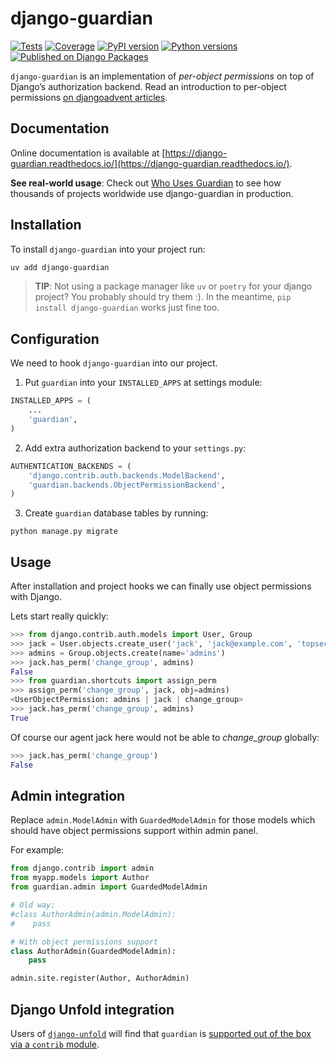 # django-guardian

[![Tests](https://github.com/django-guardian/django-guardian/actions/workflows/tests.yml/badge.svg)](https://github.com/django-guardian/django-guardian/actions/workflows/tests.yml)
[![Coverage](https://img.shields.io/badge/coverage-97.6%25-brightgreen)](https://github.com/django-guardian/django-guardian/actions/workflows/coverage.yml)
[![PyPI version](https://img.shields.io/pypi/v/django-guardian.svg)](https://pypi.python.org/pypi/django-guardian)
[![Python versions](https://img.shields.io/pypi/pyversions/django-guardian.svg)](https://pypi.python.org/pypi/django-guardian)
[![Published on Django Packages](https://img.shields.io/badge/Published%20on-Django%20Packages-0c3c26)](https://djangopackages.org/packages/p/django-guardian/)

`django-guardian` is an implementation of _per-object permissions_ on top
of Django’s authorization backend. Read an introduction to per-object permissions [on djangoadvent articles](https://github.com/djangoadvent/djangoadvent-articles/blob/master/1.2/06_object-permissions.rst).

## Documentation

Online documentation is available at [https://django-guardian.readthedocs.io/](https://django-guardian.readthedocs.io/).

**See real-world usage**: Check out [Who Uses Guardian](https://django-guardian.readthedocs.io/en/latest/who-uses-guardian/) to see how thousands of projects worldwide use django-guardian in production.


## Installation

To install `django-guardian` into your project run:

```bash
uv add django-guardian
```
> **TIP**: Not using a package manager like `uv` or `poetry` for your django project? You probably should try them :). In the meantime, `pip install django-guardian` works just fine too.


## Configuration

We need to hook `django-guardian` into our project.

1. Put `guardian` into your `INSTALLED_APPS` at settings module:

```python
INSTALLED_APPS = (
    ...
    'guardian',
)
```

2. Add extra authorization backend to your `settings.py`:

```py
AUTHENTICATION_BACKENDS = (
    'django.contrib.auth.backends.ModelBackend',
    'guardian.backends.ObjectPermissionBackend',
)
```

3. Create `guardian` database tables by running:

```
python manage.py migrate
```

## Usage

After installation and project hooks we can finally use object permissions
with Django.

Lets start really quickly:

```py
>>> from django.contrib.auth.models import User, Group
>>> jack = User.objects.create_user('jack', 'jack@example.com', 'topsecretagentjack')
>>> admins = Group.objects.create(name='admins')
>>> jack.has_perm('change_group', admins)
False
>>> from guardian.shortcuts import assign_perm
>>> assign_perm('change_group', jack, obj=admins)
<UserObjectPermission: admins | jack | change_group>
>>> jack.has_perm('change_group', admins)
True
```

Of course our agent jack here would not be able to _change_group_ globally:

```py
>>> jack.has_perm('change_group')
False
```

## Admin integration

Replace `admin.ModelAdmin` with `GuardedModelAdmin` for those models
which should have object permissions support within admin panel.

For example:

```py
from django.contrib import admin
from myapp.models import Author
from guardian.admin import GuardedModelAdmin

# Old way:
#class AuthorAdmin(admin.ModelAdmin):
#    pass

# With object permissions support
class AuthorAdmin(GuardedModelAdmin):
    pass

admin.site.register(Author, AuthorAdmin)
```

## Django Unfold integration

Users of [`django-unfold`](https://unfoldadmin.com/) will find that `guardian` is [supported out of the box via a `contrib` module](https://unfoldadmin.com/docs/integrations/django-guardian/).
